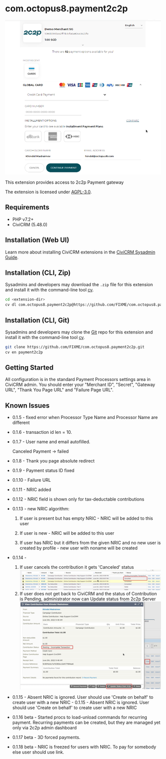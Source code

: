 # com.octopus8.payment2c2p

![Screenshot](/images/screenshot.png)

This extension provides access to 2c2p Payment gateway

The extension is licensed under [AGPL-3.0](LICENSE.txt).

## Requirements

* PHP v7.2+
* CiviCRM (5.48.0)

## Installation (Web UI)

Learn more about installing CiviCRM extensions in the [CiviCRM Sysadmin Guide](https://docs.civicrm.org/sysadmin/en/latest/customize/extensions/).

## Installation (CLI, Zip)

Sysadmins and developers may download the `.zip` file for this extension and
install it with the command-line tool [cv](https://github.com/civicrm/cv).

```bash
cd <extension-dir>
cv dl com.octopus8.payment2c2p@https://github.com/FIXME/com.octopus8.payment2c2p/archive/master.zip
```

## Installation (CLI, Git)

Sysadmins and developers may clone the [Git](https://en.wikipedia.org/wiki/Git) repo for this extension and
install it with the command-line tool [cv](https://github.com/civicrm/cv).

```bash
git clone https://github.com/FIXME/com.octopus8.payment2c2p.git
cv en payment2c2p
```

## Getting Started

All configuration is in the standard Payment Processors settings area in CiviCRM admin.
You should enter your "Merchant ID", "Secret", "Gateway URL", "Thank You Page URL" and "Failure Page URL".


## Known Issues

- 0.1.5 - fixed error when Processor Type Name and Processor Name are different

- 0.1.6 - transaction id len = 10. 

- 0.1.7 - User name and email autofilled.

    Canceled Payment -> failed

- 0.1.8 - Thank you page absolute redirect

- 0.1.9 - Payment status ID fixed

- 0.1.10 - Failure URL

- 0.1.11 - NRIC added

- 0.1.12 - NRIC field is shown only for tax-deductable contributions

- 0.1.13 - new NRIC algorithm:
    1) If user is present but has empty NRIC - NRIC will be added to this user
    
    2) If user is new - NRIC will be added to this user
    
    3) If user has NRIC but it differs 
    from the given NRIC and no new user 
    is created by profile - new user with noname will be created

- 0.1.14 - 
    1) If user cancels the contribution it gets 'Canceled' status
        ![Screenshot](/images/screenshot-0.1.14-1.png)
    2) If user does not get back to CiviCRM and the status of Contribution is Pending,
    administrator now can Update status from 2c2p Server
        ![Screenshot](/images/screenshot-0.1.14-2.png)
    
- 0.1.15 - Absent NRIC is ignored. User should use 'Create on behalf' to create user with a new NRIC    - 0.1.15 - Absent NRIC is ignored. User should use 'Create on behalf' to create user with a new NRIC    

- 0.1.16 beta - Started procs to load-unload commands for recurring payment.
    Recurring payments can be created, but they are managed yet only via 2c2p admin dashboard

- 0.1.17 beta - 3D forced payments.

- 0.1.18 beta - NRIC is freezed for users with NRIC. To pay for somebody else user should use link.


